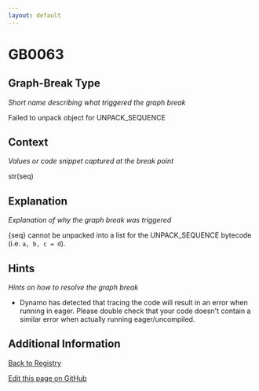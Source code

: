 ```yaml
---
layout: default
---
```

# GB0063

## Graph-Break Type
*Short name describing what triggered the graph break*

Failed to unpack object for UNPACK_SEQUENCE

## Context
*Values or code snippet captured at the break point*

str(seq)

## Explanation
*Explanation of why the graph break was triggered*

{seq} cannot be unpacked into a list for the UNPACK_SEQUENCE bytecode (i.e. `a, b, c = d`).

## Hints
*Hints on how to resolve the graph break*

- Dynamo has detected that tracing the code will result in an error when running in eager. Please double check that your code doesn't contain a similar error when actually running eager/uncompiled.


## Additional Information

<!-- ADDITIONAL INFORMATION START - Add custom information below this line -->

<!-- ADDITIONAL INFORMATION END -->

[Back to Registry](../index.html)

[Edit this page on GitHub](https://github.com/pytorch-labs/compile-graph-break-site/edit/main/docs/gb/gb0063.md)
